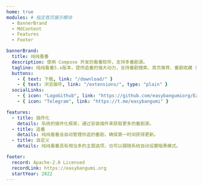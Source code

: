 ```yaml
---
home: true
modules: # 指定首页展示模块
  - BannerBrand
  - MdContent
  - Features
  - Footer

bannerBrand:
  title: 纯纯看番
  description: 使用 Compose 开发的看番软件，支持多番剧源。
  tagline: 纯纯看番5.x版本，提供追番的强大动力，支持番剧搜索、首页推荐、番剧收藏（追番）、番剧分类、多主题、倍速播放、播放历史、投屏功能、番剧下载、弹幕、插件化、插件市场。
  buttons:
    - { text: 下载, link: "/download/" }
    - { text: 浏览插件, link: "/extensions/", type: "plain" }
  socialLinks:
    - { icon: "LogoGithub", link: "https://github.com/easybangumiorg/EasyBangumi" }
    - { icon: "Telegram", link: "https://t.me/easybangumi" }

features:
  - title: 插件化
    details: 系统的插件化框架，通过安装插件来获取更多的番剧源。
  - title: 追番
    details: 纯纯看番会自动管理你追的番剧，确保第一时间获得更新。
  - title: 自定义
    details: 纯纯看番具有相当多的主题选项，也可以跟随系统自动设置暗黑模式。

footer:
  record: Apache-2.0 Licensed
  recordLink: https://easybangumi.org
  startYear: 2022
---
```

